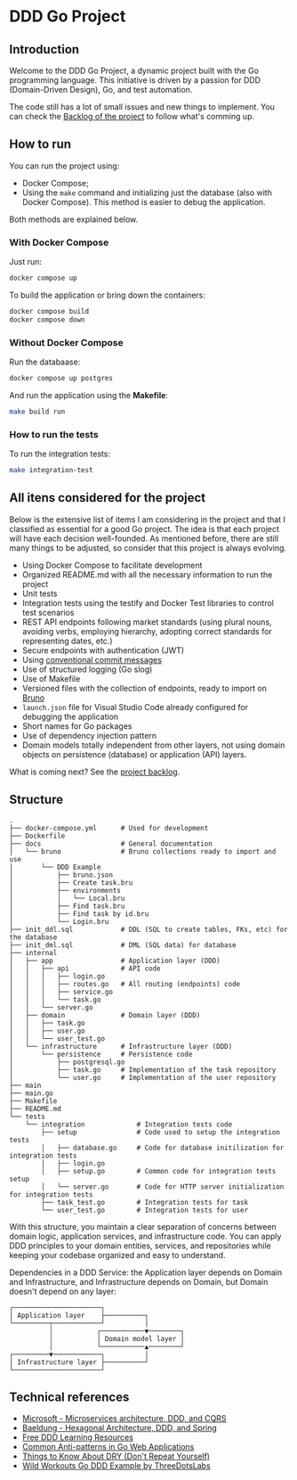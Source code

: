 # DDD Go Project

## Introduction

Welcome to the DDD Go Project, a dynamic project built with the Go programming language. This initiative is driven by a passion for DDD (Domain-Driven Design), Go, and test automation.

The code still has a lot of small issues and new things to implement. You can check the [Backlog of the project](https://github.com/users/dherik/projects/1) to follow what's comming up.

## How to run

You can run the project using:
- Docker Compose;
- Using the `make` command and initializing just the database (also with Docker Compose). This method is easier to debug the application.

Both methods are explained below.

### With Docker Compose

Just run:

```sh
docker compose up
```

To build the application or bring down the containers:

```sh
docker compose build
docker compose down
```

### Without Docker Compose

Run the databaase:

```sh
docker compose up postgres
```

And run the application using the **Makefile**:

```sh
make build run
```

### How to run the tests

To run the integration tests:

```sh
make integration-test
```

## All itens considered for the project

Below is the extensive list of items I am considering in the project and that I classified as essential for a good Go project. The idea is that each project will have each decision well-founded. As mentioned before, there are still many things to be adjusted, so consider that this project is always evolving.

- Using Docker Compose to facilitate development
- Organized README.md with all the necessary information to run the project
- Unit tests
- Integration tests using the testify and Docker Test libraries to control test scenarios
- REST API endpoints following market standards (using plural nouns, avoiding verbs, employing hierarchy, adopting correct standards for representing dates, etc.)
- Secure endpoints with authentication (JWT)
- Using [conventional commit messages](https://www.conventionalcommits.org/en/v1.0.0/)
- Use of structured logging (Go slog)
- Use of Makefile
- Versioned files with the collection of endpoints, ready to import on [Bruno](https://www.usebruno.com)
- `launch.json` file for Visual Studio Code already configured for debugging the application
- Short names for Go packages
- Use of dependency injection pattern
- Domain models totally independent from other layers, not using domain objects on persistence (database) or application (API) layers.

What is coming next? See the [project backlog](https://github.com/users/dherik/projects/1/views/1?layout=board).

## Structure

```
.
├── docker-compose.yml      # Used for development
├── Dockerfile
├── docs                    # General documentation
│   └── bruno               # Bruno collections ready to import and use
│       └── DDD Example
│           ├── bruno.json
│           ├── Create task.bru
│           ├── environments
│           │   └── Local.bru
│           ├── Find task.bru
│           ├── Find task by id.bru
│           └── Login.bru
├── init_ddl.sql            # DDL (SQL to create tables, FKs, etc) for the database
├── init_dml.sql            # DML (SQL data) for database
├── internal
│   ├── app                 # Application layer (DDD)
│   │   ├── api             # API code
│   │   │   ├── login.go
│   │   │   ├── routes.go   # All routing (endpoints) code 
│   │   │   ├── service.go
│   │   │   └── task.go
│   │   └── server.go
│   ├── domain              # Domain layer (DDD)
│   │   ├── task.go
│   │   ├── user.go
│   │   └── user_test.go
│   └── infrastructure      # Infrastructure layer (DDD)
│       └── persistence     # Persistence code
│           ├── postgresql.go
│           ├── task.go     # Implementation of the task repository
│           └── user.go     # Implementation of the user repository
├── main
├── main.go
├── Makefile
├── README.md
└── tests
    └── integration             # Integration tests code 
        ├── setup               # Code used to setup the integration tests
        │   ├── database.go     # Code for database initilization for integration tests
        │   ├── login.go        
        │   ├── setup.go        # Common code for integration tests setup
        │   └── server.go       # Code for HTTP server initialization for integration tests
        ├── task_test.go        # Integration tests for task
        └── user_test.go        # Integration tests for user

```

With this structure, you maintain a clear separation of concerns between domain logic, application services, and infrastructure code. You can apply DDD principles to your domain entities, services, and repositories while keeping your codebase organized and easy to understand.

Dependencies in a DDD Service: the Application layer depends on Domain and Infrastructure, and Infrastructure depends on Domain, but Domain doesn't depend on any layer:

```
┌──────────────────────┐
│ Application layer    ├──────────┐
└─────────┬────────────┘          │
          │           ┌───────────▼────────┐
          │           │ Domain model layer │
          │           └───────────▲────────┘
┌─────────▼────────────┐          │
│ Infrastructure layer ├──────────┘
└──────────────────────┘
```

## Technical references

- [Microsoft - Microservices architecture, DDD, and CQRS](https://learn.microsoft.com/en-us/dotnet/architecture/microservices/microservice-ddd-cqrs-patterns/ddd-oriented-microservice)
- [Baeldung - Hexagonal Architecture, DDD, and Spring](https://www.baeldung.com/hexagonal-architecture-ddd-spring)
- [Free DDD Learning Resources](https://github.com/ddd-crew/free-ddd-learning-resources)
- [Common Anti-patterns in Go Web Applications](https://threedots.tech/post/common-anti-patterns-in-go-web-applications/)
- [Things to Know About DRY (Don't Repeat Yourself)](https://threedots.tech/post/things-to-know-about-dry/)
- [Wild Workouts Go DDD Example by ThreeDotsLabs](https://github.com/ThreeDotsLabs/wild-workouts-go-ddd-example)